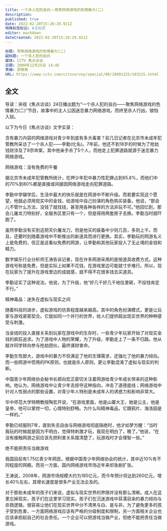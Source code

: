 ```yaml
---
title: 一个杀人犯的自白——聚焦网络游戏的色情暴力(二)
description:
published: true
date: 2022-02-20T15:26:29.921Z
特殊标签标记: #无标签
editor: markdown
dateCreated: 2022-02-20T15:26:29.921Z
---
```


```YAML
标题: 聚焦网络游戏的色情暴力(二)
副标题: 一个杀人犯的自白
媒体: CCTV 焦点访谈
日期: 2009年12月25日 14:45
责编: 郭筱紫
URL: https://www.cctv.com/cctvsurvey/special/08/20091225/103225.shtml
```

## 全文

导读：央视《焦点访谈》24日播出题为“一个杀人犯的自白——聚焦网络游戏的色情暴力(二)”节目，故事中的主人公因迷恋暴力网络游戏，而终至杀人行凶，锒铛入狱。

以下为今日《焦点访谈》文字实录：

含有暴力内容的网络游戏对青少年到底有多大毒害？前几日记者在北京市未成年犯管教所采访了一个杀人犯——李勤(化名)。7年前，他还不到18岁的时候为了抢劫钱财涉及了8宗命案，其中他亲手杀了5个人，而他走上犯罪道路就源于迷恋暴力网络游戏。

网络游戏：没有免费的午餐

据北京市未成年犯管教所统计，在押少年犯中暴力性犯罪占到65.8%，而他们中的70%到80%都是直接或间接因网络游戏走向犯罪道路。

李勤中学辍学后，生活中最大的快乐就是在网游中不断升级。而若要实现这个愿望，他就必须用现实中的金钱，给游戏中自己扮演的角色购买装备。他说，“那会儿不管什么方法，没钱了就找钱，甚至用各种各样的方法非玩不可。”他回忆到，那会儿屠龙刀特别好，全服务区里只有一个，但是得用两套房子去换。李勤当时就吓跑了。

虽然李勤没有买到这把天价屠龙刀，但是他买的装备中少则几百，多则上千。而且，还要时刻随着游戏中不断推出的新道具而进行更换。其实，李勤玩的网游名义上是免费的，但正是这看似免费的网游，让李勤和其他玩家投入了无止境的金钱和精力。

数字娱乐行业分析师王涛告诉记者，现在许多网游采用的是按道具收费方式。这种游戏号称是免费，但是实际上如果不花钱，在游戏里边可能就寸步难行。所以，现在玩家为了提升在游戏里边的成就感，就不得不花很多钱去买道具。

李勤证实了这种说法。他说，为了升级，他“好几千好几千地往里砸，不投钱肯定不行。”

精神毒品：迷失在虚拟与现实之间

随着科技的进步，虚拟游戏的仿真程度越来越高。其中的角色扮演模式，更是让玩家与游戏紧密契合。它就如同一个并行的世界，给人们提供超出现实世界的种种感受与刺激。

当金钱的投入直接关系到玩家在游戏中的生存时，一些青少年玩家开始了对现实金钱的疯狂追求。为了游戏中人物的荣耀，为了升级，李勤走上了一条不归路。他从敲诈同学转向参与抢劫团伙，最终谋财害命。

李勤生性胆大，游戏中的暴力不但满足了他的生理需求，还强化了他的暴力倾向。而一些网游中惯用的PK原则，也就是杀人原则，更让李勤混淆了虚拟与现实的判断。

中国青少年网络协会秘书长郝向宏正密切关注着网游给青少年成长带来的这种影响。他认为，网络游戏中让青少年去掠夺这种指向，冲击了道德底线；网络游戏中针对人性弱点的那些设置，对青少年人特别是未成年人的诱惑力和影响非常大。

华中师范大学特聘教授陶宏开说，“在游戏里面，他是山寨大王，她是公主，他是皇帝，他可以掌控一切，心情特别舒畅。为什么叫精神毒品，它跟鸦片、海洛因是一样的。”

李勤已经服刑7年，直到失去自由与网络游戏彻底隔绝时，他才如梦方醒：“当时我玩的时候就是因为不明白，觉得特刺激才玩，我现在明白了，晚了。”他说，“在没有接触网游之前应该先把利害关系摆清楚了，玩游戏时才会理智一些。”

绝不能把责任当做游戏

我国目前有1.75亿青少年网民，根据中国青少年网络协会的统计，其中近10%有不同程度的网瘾。而另一方面，国内网络游戏市场近年来却急剧扩张。

王涛说，2008年，网游市场规模大约为185亿元，而今年预计将达到260亿元，增长40%左右，其增长速度是很多产业无法企及的。

对于那些未成年的孩子们来说，虚拟与现实世界的界限并没有那么清晰。成人在这里忘掉现实，孩子们在这里学习现实。孩子们在沉迷游戏中耳濡目染的暴力倾向与杀戮逻辑，很容易让他们在现实世界中分不清黑与白、是与非。为了避免更多的孩子受到危害，一方面网络游戏应该有严格的分级制度和限制，另一方面相关企业也应该承担起自己的社会责任。一个企业可以把游戏当做产业，但绝不能把责任当做游戏。
